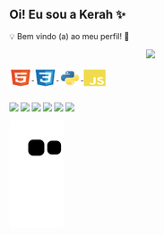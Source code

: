 ## Oi! Eu sou a Kerah ✨
💡 Bem vindo (a) ao meu perfil! 👋

<div align="center">
  <a href="https://github.com/deborahellenbastos">
  <img height="180em" src="https://github-readme-stats.vercel.app/api?username=deborahellenbastos&show_icons=true&theme=synthwave&include_all_commits=true&count_private=true"/>
 </div>
  
  <div style="display: inline_block"><br>
    <img align="center" alt="Deb-HTML" height="30" width="40" src="https://raw.githubusercontent.com/devicons/devicon/master/icons/html5/html5-original.svg">
    <img align="center" alt="Deb-CSS" height="30" width="40" src="https://raw.githubusercontent.com/devicons/devicon/master/icons/css3/css3-original.svg">
    <img align="center" alt="Deb-Python" height="30" width="40" src="https://raw.githubusercontent.com/devicons/devicon/master/icons/python/python-original.svg">
    <img align="center" alt="Deb-Js" height="30" width="40" src="https://raw.githubusercontent.com/devicons/devicon/master/icons/javascript/javascript-plain.svg">
  </div>
  
   ##
 
<div> 
  <a href = "mailto:contato.deborahellen@gmail.com"><img src="https://img.shields.io/badge/Gmail-D14836?style=for-the-badge&logo=gmail&logoColor=white" target="_blank"></a>
  <a href="https://www.linkedin.com/in/deborah-ellen-bastos" target="_blank"><img src="https://img.shields.io/badge/-LinkedIn-%230077B5?style=for-the-badge&logo=linkedin&logoColor=white" target="_blank"></a>
  <a href="https://www.behance.net/deborahbastos2" target="_blank"><img src="https://img.shields.io/badge/-Behance-blue?style=for-the-badge&logo=behance&logoColor=white" target="_blank"></a>
  <a href="https://dribbble.com/deborah_ellen_bastos" target="_blank"><img src="https://img.shields.io/badge/Dribbble-EA4C89?style=for-the-badge&logo=dribbble&logoColor=white" target="_blank"></a>
  <a href="https://instagram.com/design.deb" target="_blank"><img src="https://img.shields.io/badge/-Instagram-%23E4405F?style=for-the-badge&logo=instagram&logoColor=white" target="_blank"></a>
  <a href="https://www.tiktok.com/@deborahellenbastos" target="_blank"><img src="https://img.shields.io/badge/TikTok-000000?style=for-the-badge&logo=tiktok&logoColor=white" target="_blank"></a>
  
  
 
  ![Snake animation](https://github.com/deborahellenbastos/deborahellenbastos/blob/output/github-contribution-grid-snake.svg)
 
</div>
